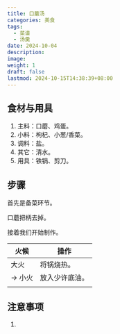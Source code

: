 ```yaml
---
title: 口蘑汤
categories: 美食
tags:
  - 菜谱
  - 汤羹
date: 2024-10-04
description: 
image: 
weight: 1
draft: false
lastmod: 2024-10-15T14:38:39+08:00
---
```

## 食材与用具

1. 主料：口蘑、鸡蛋。
2. 小料：枸杞、小葱/香菜。
3. 调料：盐。
4. 其它：清水。
5. 用具：铁锅、剪刀。

## 步骤

首先是备菜环节。

口蘑把柄去掉。

接着我们开始制作。

| 火候    | 操作      |
| ----- | ------- |
| 大火    | 将锅烧热。   |
| -> 小火 | 放入少许底油。 |
|       |         |

## 注意事项

1. 


